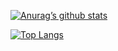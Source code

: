 [![Anurag’s github stats](https://github-readme-stats.vercel.app/api?username=DeFexNN)](https://github.com/DeFexNN)

[![Top Langs](https://github-readme-stats.vercel.app/api/top-langs/?username=DeFexNN&layout=compact)](https://github.com/DeFexNN)


<!---
DeFexNN/DeFexNN is a ✨ special ✨ repository because its `README.md` (this file) appears on your GitHub profile.
You can click the Preview link to take a look at your changes.
--->
